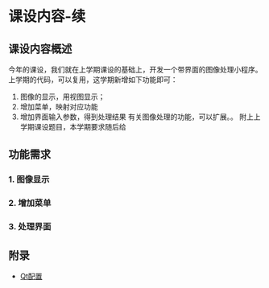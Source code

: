 # 课设内容-续
## 课设内容概述
今年的课设，我们就在上学期课设的基础上，开发一个带界面的图像处理小程序。上学期的代码，可以复用，这学期新增如下功能即可：
1. 图像的显示，用视图显示；
2. 增加菜单，映射对应功能
3. 增加界面输入参数，得到处理结果
有关图像处理的功能，可以扩展。。
附上上学期课设题目，本学期要求随后给

## 功能需求
### 1. 图像显示

### 2. 增加菜单

### 3. 处理界面


## 

## 附录
- [Qt配置](./QtSetup.md)
